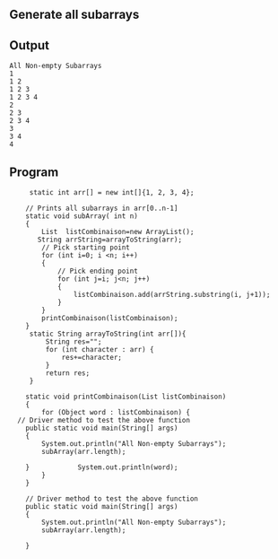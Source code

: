 ## Generate all subarrays

## Output

    All Non-empty Subarrays
    1 
    1 2 
    1 2 3 
    1 2 3 4 
    2 
    2 3 
    2 3 4 
    3 
    3 4 
    4

## Program

         static int arr[] = new int[]{1, 2, 3, 4}; 
          
        // Prints all subarrays in arr[0..n-1] 
        static void subArray( int n) 
        { 
            List  listCombinaison=new ArrayList();
           String arrString=arrayToString(arr);
            // Pick starting point 
            for (int i=0; i <n; i++) 
            { 
                // Pick ending point 
                for (int j=i; j<n; j++) 
                { 
                    listCombinaison.add(arrString.substring(i, j+1));
                } 
            } 
            printCombinaison(listCombinaison);
        } 
         static String arrayToString(int arr[]){
             String res="";
             for (int character : arr) {
                 res+=character;
             }
             return res;
         }
    
        static void printCombinaison(List listCombinaison)
        {
            for (Object word : listCombinaison) {
      // Driver method to test the above function 
        public static void main(String[] args)  
        { 
            System.out.println("All Non-empty Subarrays"); 
            subArray(arr.length); 
              
        }            System.out.println(word);
            }
        }
        
        // Driver method to test the above function 
        public static void main(String[] args)  
        { 
            System.out.println("All Non-empty Subarrays"); 
            subArray(arr.length); 
              
        } 
